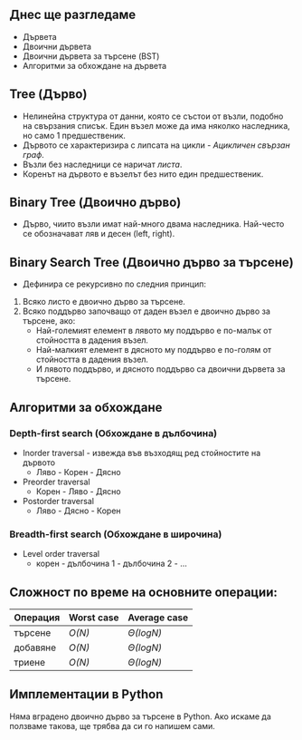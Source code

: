 ## Днес ще разгледаме

- Дървета
- Двоични дървета
- Двоични дървета за търсене (BST)
- Алгоритми за обхождане на дървета

## Tree (Дърво)

- Нелинейна структура от данни, която се състои от възли, подобно на свързания списък. Един възел може да има няколко наследника, но само 1 предшественик.
- Дървото се характеризира с липсата на цикли - *Ацикличен свързан граф*.
- Възли без наследници се наричат *листа*.
- Коренът на дървото е възелът без нито един предшественик.

## Binary Tree (Двоично дърво)

- Дърво, чиито възли имат най-много двама наследника. Най-често се обозначават ляв и десен (left, right).

## Binary Search Tree (Двоично дърво за търсене)

- Дефинира се рекурсивно по следния принцип:
1. Всяко листо е двоично дърво за търсене.
2. Всяко поддърво започващо от даден възел е двоично дърво за търсене, ако:
    - Най-големият елемент в лявото му поддърво е по-малък от стойността в дадения възел.
    - Най-малкият елемент в дясното му поддърво е по-голям от стойността в дадения възел.
    - И лявото поддърво, и дясното поддърво са двоични дървета за търсене.

## Алгоритми за обхождане

### Depth-first search (Обхождане в дълбочина)

- Inorder traversal - извежда във възходящ ред стойностите на дървото
  - Ляво - Корен - Дясно 
- Preorder traversal 
  - Корен - Ляво - Дясно
- Postorder traversal 
  - Ляво - Дясно - Корен
  
### Breadth-first search (Обхождане в широчина)

- Level order traversal
    - корен - дълбочина 1 - дълбочина 2 - ...

## Сложност по време на основните операции:

| Операция | Worst case | Average case |
| --- | --- |  --- |
| търсене | *O(N)* | *Θ(logN)* |
| добавяне | *O(N)* | *Θ(logN)* |
| триене | *O(N)* | *Θ(logN)* |


## Имплементации в Python

Няма вградено двоично дърво за търсене в Python.
Ако искаме да ползваме такова, ще трябва да си го напишем сами.